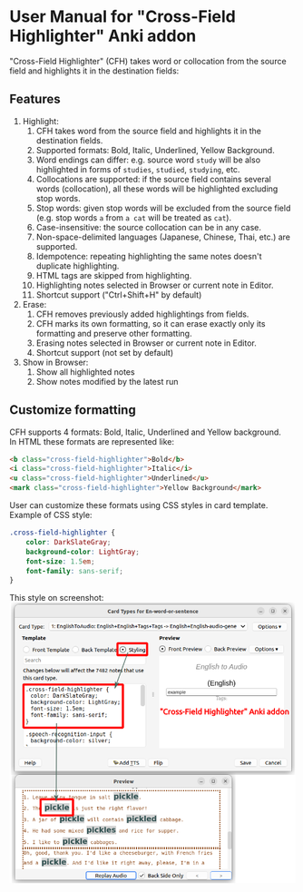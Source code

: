 # User Manual for "Cross-Field Highlighter" Anki addon

"Cross-Field Highlighter" (CFH) takes word or collocation from the source field and highlights it in the destination
fields:

## Features

1. Highlight:
    1. CFH takes word from the source field and highlights it in the destination fields.
    2. Supported formats: Bold, Italic, Underlined, Yellow Background.
    3. Word endings can differ: e.g. source word `study` will be also highlighted in forms of `studies`, `studied`,
       `studying`, etc.
    4. Collocations are supported: if the source field contains several words (collocation), all these words will be
       highlighted excluding stop words.
    5. Stop words: given stop words will be excluded from the source field (e.g. stop words `a` from `a cat` will be
       treated as `cat`).
    6. Case-insensitive: the source collocation can be in any case.
    7. Non-space-delimited languages (Japanese, Chinese, Thai, etc.) are supported.
    8. Idempotence: repeating highlighting the same notes doesn't duplicate highlighting.
    9. HTML tags are skipped from highlighting.
    10. Highlighting notes selected in Browser or current note in Editor.
    11. Shortcut support ("Ctrl+Shift+H" by default)
2. Erase:
    1. CFH removes previously added highlightings from fields.
    2. CFH marks its own formatting, so it can erase exactly only its formatting and preserve other formatting.
    3. Erasing notes selected in Browser or current note in Editor.
    4. Shortcut support (not set by default)
3. Show in Browser:
    1. Show all highlighted notes
    2. Show notes modified by the latest run

## Customize formatting

CFH supports 4 formats: Bold, Italic, Underlined and Yellow background.  
In HTML these formats are represented like:

```html
<b class="cross-field-highlighter">Bold</b>
<i class="cross-field-highlighter">Italic</i>
<u class="cross-field-highlighter">Underlined</u>
<mark class="cross-field-highlighter">Yellow Background</mark>
```

User can customize these formats using CSS styles in card template.  
Example of CSS style:

```css
.cross-field-highlighter {
    color: DarkSlateGray;
    background-color: LightGray;
    font-size: 1.5em;
    font-family: sans-serif;
}
```

This style on screenshot:
![](https://raw.githubusercontent.com/Aleks-Ya/cross-field-highlighter-anki-addon/master/docs/images/custom-style.png)
